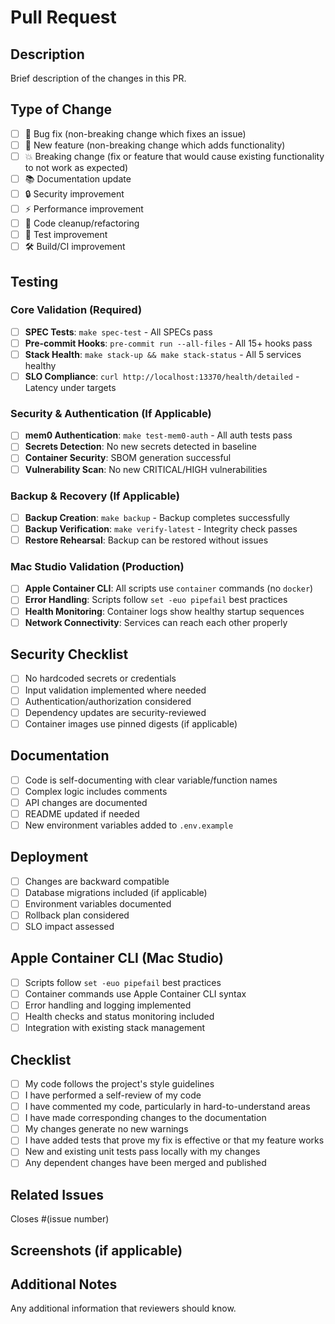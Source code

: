 # Pull Request

## Description

Brief description of the changes in this PR.

## Type of Change

- [ ] 🐛 Bug fix (non-breaking change which fixes an issue)
- [ ] 🚀 New feature (non-breaking change which adds functionality)
- [ ] 💥 Breaking change (fix or feature that would cause existing functionality to not work as expected)
- [ ] 📚 Documentation update
- [ ] 🔒 Security improvement
- [ ] ⚡ Performance improvement
- [ ] 🧹 Code cleanup/refactoring
- [ ] 🚨 Test improvement
- [ ] 🛠 Build/CI improvement

## Testing

### **Core Validation (Required)**
- [ ] **SPEC Tests**: `make spec-test` - All SPECs pass
- [ ] **Pre-commit Hooks**: `pre-commit run --all-files` - All 15+ hooks pass
- [ ] **Stack Health**: `make stack-up && make stack-status` - All 5 services healthy
- [ ] **SLO Compliance**: `curl http://localhost:13370/health/detailed` - Latency under targets

### **Security & Authentication (If Applicable)**
- [ ] **mem0 Authentication**: `make test-mem0-auth` - All auth tests pass
- [ ] **Secrets Detection**: No new secrets detected in baseline
- [ ] **Container Security**: SBOM generation successful
- [ ] **Vulnerability Scan**: No new CRITICAL/HIGH vulnerabilities

### **Backup & Recovery (If Applicable)**
- [ ] **Backup Creation**: `make backup` - Backup completes successfully
- [ ] **Backup Verification**: `make verify-latest` - Integrity check passes
- [ ] **Restore Rehearsal**: Backup can be restored without issues

### **Mac Studio Validation (Production)**
- [ ] **Apple Container CLI**: All scripts use `container` commands (no `docker`)
- [ ] **Error Handling**: Scripts follow `set -euo pipefail` best practices
- [ ] **Health Monitoring**: Container logs show healthy startup sequences
- [ ] **Network Connectivity**: Services can reach each other properly

## Security Checklist

- [ ] No hardcoded secrets or credentials
- [ ] Input validation implemented where needed
- [ ] Authentication/authorization considered
- [ ] Dependency updates are security-reviewed
- [ ] Container images use pinned digests (if applicable)

## Documentation

- [ ] Code is self-documenting with clear variable/function names
- [ ] Complex logic includes comments
- [ ] API changes are documented
- [ ] README updated if needed
- [ ] New environment variables added to `.env.example`

## Deployment

- [ ] Changes are backward compatible
- [ ] Database migrations included (if applicable)
- [ ] Environment variables documented
- [ ] Rollback plan considered
- [ ] SLO impact assessed

## Apple Container CLI (Mac Studio)

- [ ] Scripts follow `set -euo pipefail` best practices
- [ ] Container commands use Apple Container CLI syntax
- [ ] Error handling and logging implemented
- [ ] Health checks and status monitoring included
- [ ] Integration with existing stack management

## Checklist

- [ ] My code follows the project's style guidelines
- [ ] I have performed a self-review of my code
- [ ] I have commented my code, particularly in hard-to-understand areas
- [ ] I have made corresponding changes to the documentation
- [ ] My changes generate no new warnings
- [ ] I have added tests that prove my fix is effective or that my feature works
- [ ] New and existing unit tests pass locally with my changes
- [ ] Any dependent changes have been merged and published

## Related Issues

Closes #(issue number)

## Screenshots (if applicable)

## Additional Notes

Any additional information that reviewers should know.
